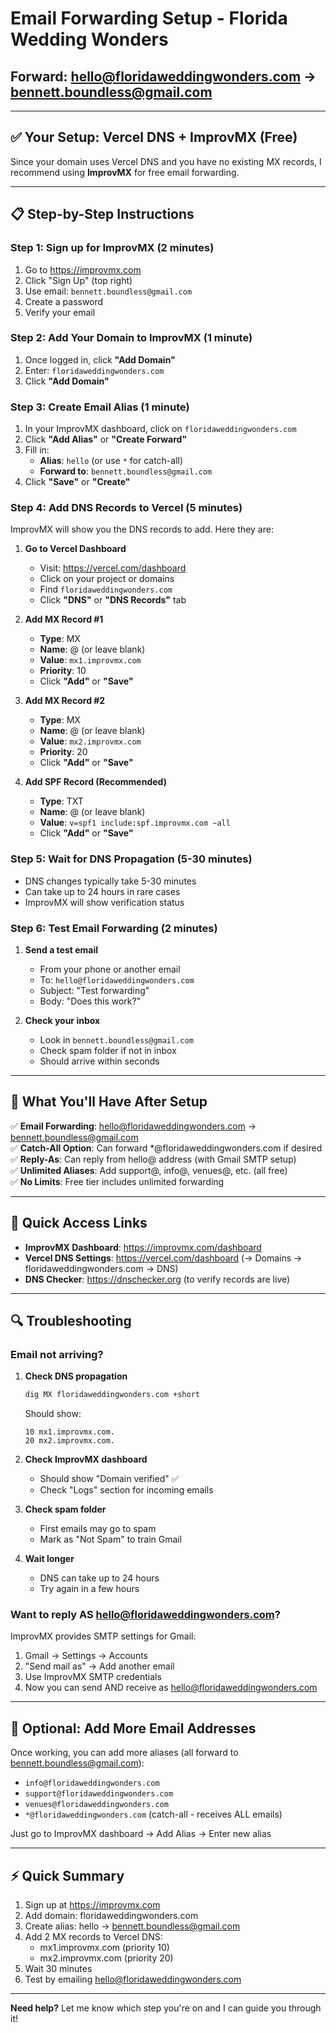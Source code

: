 # Email Forwarding Setup - Florida Wedding Wonders
## Forward: hello@floridaweddingwonders.com → bennett.boundless@gmail.com

---

## ✅ Your Setup: Vercel DNS + ImprovMX (Free)

Since your domain uses Vercel DNS and you have no existing MX records, I recommend using **ImprovMX** for free email forwarding.

---

## 📋 Step-by-Step Instructions

### Step 1: Sign up for ImprovMX (2 minutes)

1. Go to https://improvmx.com
2. Click "Sign Up" (top right)
3. Use email: `bennett.boundless@gmail.com`
4. Create a password
5. Verify your email

### Step 2: Add Your Domain to ImprovMX (1 minute)

1. Once logged in, click **"Add Domain"**
2. Enter: `floridaweddingwonders.com`
3. Click **"Add Domain"**

### Step 3: Create Email Alias (1 minute)

1. In your ImprovMX dashboard, click on `floridaweddingwonders.com`
2. Click **"Add Alias"** or **"Create Forward"**
3. Fill in:
   - **Alias**: `hello` (or use `*` for catch-all)
   - **Forward to**: `bennett.boundless@gmail.com`
4. Click **"Save"** or **"Create"**

### Step 4: Add DNS Records to Vercel (5 minutes)

ImprovMX will show you the DNS records to add. Here they are:

1. **Go to Vercel Dashboard**
   - Visit: https://vercel.com/dashboard
   - Click on your project or domains
   - Find `floridaweddingwonders.com`
   - Click **"DNS"** or **"DNS Records"** tab

2. **Add MX Record #1**
   - **Type**: MX
   - **Name**: @ (or leave blank)
   - **Value**: `mx1.improvmx.com`
   - **Priority**: 10
   - Click **"Add"** or **"Save"**

3. **Add MX Record #2**
   - **Type**: MX
   - **Name**: @ (or leave blank)
   - **Value**: `mx2.improvmx.com`
   - **Priority**: 20
   - Click **"Add"** or **"Save"**

4. **Add SPF Record (Recommended)**
   - **Type**: TXT
   - **Name**: @ (or leave blank)
   - **Value**: `v=spf1 include:spf.improvmx.com ~all`
   - Click **"Add"** or **"Save"**

### Step 5: Wait for DNS Propagation (5-30 minutes)

- DNS changes typically take 5-30 minutes
- Can take up to 24 hours in rare cases
- ImprovMX will show verification status

### Step 6: Test Email Forwarding (2 minutes)

1. **Send a test email**
   - From your phone or another email
   - To: `hello@floridaweddingwonders.com`
   - Subject: "Test forwarding"
   - Body: "Does this work?"

2. **Check your inbox**
   - Look in `bennett.boundless@gmail.com`
   - Check spam folder if not in inbox
   - Should arrive within seconds

---

## 🎯 What You'll Have After Setup

✅ **Email Forwarding**: hello@floridaweddingwonders.com → bennett.boundless@gmail.com  
✅ **Catch-All Option**: Can forward *@floridaweddingwonders.com if desired  
✅ **Reply-As**: Can reply from hello@ address (with Gmail SMTP setup)  
✅ **Unlimited Aliases**: Add support@, info@, venues@, etc. (all free)  
✅ **No Limits**: Free tier includes unlimited forwarding  

---

## 📧 Quick Access Links

- **ImprovMX Dashboard**: https://improvmx.com/dashboard
- **Vercel DNS Settings**: https://vercel.com/dashboard (→ Domains → floridaweddingwonders.com → DNS)
- **DNS Checker**: https://dnschecker.org (to verify records are live)

---

## 🔍 Troubleshooting

### Email not arriving?

1. **Check DNS propagation**
   ```bash
   dig MX floridaweddingwonders.com +short
   ```
   Should show:
   ```
   10 mx1.improvmx.com.
   20 mx2.improvmx.com.
   ```

2. **Check ImprovMX dashboard**
   - Should show "Domain verified" ✅
   - Check "Logs" section for incoming emails

3. **Check spam folder**
   - First emails may go to spam
   - Mark as "Not Spam" to train Gmail

4. **Wait longer**
   - DNS can take up to 24 hours
   - Try again in a few hours

### Want to reply AS hello@floridaweddingwonders.com?

ImprovMX provides SMTP settings for Gmail:

1. Gmail → Settings → Accounts
2. "Send mail as" → Add another email
3. Use ImprovMX SMTP credentials
4. Now you can send AND receive as hello@floridaweddingwonders.com

---

## 🚀 Optional: Add More Email Addresses

Once working, you can add more aliases (all forward to bennett.boundless@gmail.com):

- `info@floridaweddingwonders.com`
- `support@floridaweddingwonders.com`
- `venues@floridaweddingwonders.com`
- `*@floridaweddingwonders.com` (catch-all - receives ALL emails)

Just go to ImprovMX dashboard → Add Alias → Enter new alias

---

## ⚡ Quick Summary

1. Sign up at https://improvmx.com
2. Add domain: floridaweddingwonders.com
3. Create alias: hello → bennett.boundless@gmail.com
4. Add 2 MX records to Vercel DNS:
   - mx1.improvmx.com (priority 10)
   - mx2.improvmx.com (priority 20)
5. Wait 30 minutes
6. Test by emailing hello@floridaweddingwonders.com

---

**Need help?** Let me know which step you're on and I can guide you through it!

